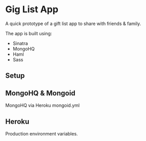 Gig List App
================

A quick prototype of a gift list app to share with friends &amp; family.

The app is built using:
* Sinatra
* MongoHQ
* Haml
* Sass

## Setup

## MongoHQ & Mongoid
MongoHQ via Heroku
mongoid.yml

## Heroku
Production environment variables.